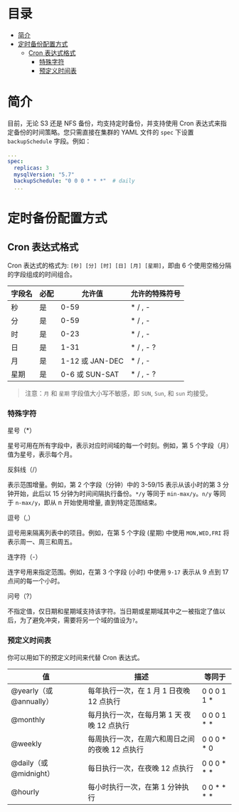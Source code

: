 目录
=============
- [简介](#简介)
- [定时备份配置方式](#定时备份配置方式)
  - [Cron 表达式格式](#cron-表达式格式)
    - [特殊字符](#特殊字符)
    - [预定义时间表](#预定义时间表)

# 简介
目前，无论 S3 还是 NFS 备份，均支持定时备份，并支持使用 Cron 表达式来指定备份的时间策略。您只需直接在集群的 YAML 文件的 `spec` 下设置 `backupSchedule` 字段。例如：

```yaml
... 
spec:
  replicas: 3
  mysqlVersion: "5.7"
  backupSchedule: "0 0 0 * * *"  # daily
  ...
```
# 定时备份配置方式

## Cron 表达式格式

 Cron 表达式的格式为: `[秒] [分] [时] [日] [月] [星期]`，即由 6 个使用空格分隔的字段组成的时间组合。


| 字段名 | 必配 | 允许值          | 允许的特殊符号 |
| ------ | ---- | --------------- | -------------- |
| 秒     | 是   | 0-59            | * / , -        |
| 分     | 是   | 0-59            | * / , -        |
| 时     | 是   | 0-23            | * / , -        |
| 日     | 是   | 1-31            | * / , - ?      |
| 月     | 是   | 1-12 或 JAN-DEC | * / , -        |
| 星期   | 是   | 0-6 或 SUN-SAT  | * / , - ?      |

> 注意：`月` 和 `星期` 字段值大小写不敏感，即 `SUN`, `Sun`, 和 `sun` 均接受。

### 特殊字符
星号（*）

星号可用在所有字段中，表示对应时间域的每一个时刻。例如，第 5 个字段（月）值为星号，表示每个月。

反斜线（/）

表示范围增量。例如，第 2 个字段（分钟）中的 3-59/15 表示从该小时的第 3 分钟开始，此后以 15 分钟为时间间隔执行备份。`*/y` 等同于 `min-max/y`。`n/y` 等同于 `n-max/y`，即从 n 开始使用增量, 直到特定范围结束。

逗号（,）

逗号用来隔离列表中的项目。例如，在第 5 个字段 (星期) 中使用 `MON,WED,FRI` 将表示周一、周三和周五。

连字符（-）

连字号用来指定范围。例如，在第 3 个字段 (小时) 中使用 `9-17` 表示从 9 点到 17 点间的每一个小时。

问号（?）

不指定值，仅日期和星期域支持该字符。当日期或星期域其中之一被指定了值以后，为了避免冲突，需要将另一个域的值设为`?`。

### 预定义时间表

你可以用如下的预定义时间来代替 Cron 表达式。

| 值                      | 描述                                           | 等同于      |
| ----------------------- | ---------------------------------------------- | ----------- |
| @yearly（或 @annually） | 每年执行一次，在 1 月 1 日夜晚 12 点执行       | 0 0 0 1 1 * |
| @monthly                | 每月执行一次，在每月第 1 天 夜晚 12 点执行     | 0 0 0 1 * * |
| @weekly                 | 每周执行一次，在周六和周日之间的夜晚 12 点执行 | 0 0 0 * * 0 |
| @daily（或 @midnight）  | 每日执行一次，在夜晚 12 点执行                 | 0 0 0 * * * |
| @hourly                 | 每小时执行一次，在第 1 分钟执行                | 0 0 * * * * |
